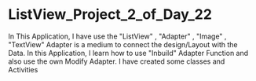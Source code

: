 # ListView_Project_2_of_Day_22
In This Application, I have use the "ListView" , "Adapter" , "Image" , "TextView"
Adapter is a medium to connect the design/Layout with the Data.
In this Application, I learn how to use "Inbuild" Adapter Function and
also use the own Modify Adapter.
I have created some classes and Activities
